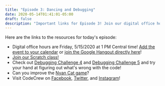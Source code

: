 ```yaml
---
title: "Episode 3: Dancing and Debugging"
date: 2020-05-14T01:41:01-05:00
draft: false
description: "Important links for Episode 3! Join our digital office hours on Friday, 5/15/2020!"
---
```


Here are the links to the resources for today's episode:

- Digital office hours are Friday, 5/15/2020 at 1 PM Central time! [Add the event to your calendar](https://calendar.google.com/event?action=TEMPLATE&tmeid=NWgyOWw1b3M1c2x1dGM1cHFzaHE4Zmk1cGsgY2FycmllQGNvZGUtY3Jldy5vcmc&tmsrc=carrie%40code-crew.org) or [join the Google Hangout directly here](https://meet.google.com/fhc-vwge-vdp)!
- [Join our Scratch class!](http://scratch.mit.edu/signup/kkh9venfj)
- Check out [Debugging Challenge 4](http://scratch.mit.edu/projects/10437439) and [Debugging Challenge 5](http://scratch.mit.edu/projects/10437476) and try your hand at figuring out what's wrong with the code!
- Can you improve the [Nyan Cat game](https://studio.code.org/projects/gamelab/5bZhy5Cj-H4x1Gs0FIqtxkNSklbMI58OUsuRh7gxWWE)?
- Visit CodeCrew on [Facebook](https://www.facebook.com/codecreworg/), [Twitter](https://twitter.com/_codecrew), and [Instagram](https://www.instagram.com/_codecrew)!